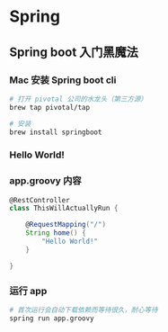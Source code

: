 # Spring

## Spring boot 入门黑魔法

### Mac 安装 Spring boot cli

```bash
# 打开 pivotal 公司的水龙头（第三方源）
brew tap pivotal/tap

# 安装
brew install springboot
```

### Hello World!

### app.groovy 内容

```groovy
@RestController
class ThisWillActuallyRun {

    @RequestMapping("/")
    String home() {
        "Hello World!"
    }

}
```

### 运行 app

```bash
# 首次运行会自动下载依赖而等待很久，耐心等待
spring run app.groovy
```
